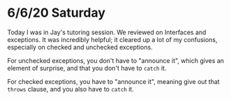# 6/6/20 Saturday

Today I was in Jay's tutoring session. We reviewed on Interfaces and exceptions. It was incredibly helpful; it cleared up a lot of my confusions, especially on checked and unchecked exceptions. 

For unchecked exceptions, you don't have to "announce it", which gives an element of surprise, and that you don't have to `catch` it.

For checked exceptions, you have to "announce it", meaning give out that `throws` clause, and you also have to `catch` it. 
